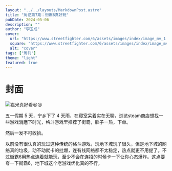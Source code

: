 ```yaml
---
layout: "../../layouts/MarkdownPost.astro"
title: "周记第7期：街霸6真好玩"
pubDate: 2024-05-06
description: ""
author: "李玉成"
cover:
  url: "https://www.streetfighter.com/6/assets/images/index/image_mv_1.jpg"
  square: "https://www.streetfighter.com/6/assets/images/index/image_mv_1.jpg"
  alt: "cover"
tags: ["周刊"]
theme: "light"
featured: true
---
```


# 封面

![嘉米真好看😍😍](https://www.streetfighter.com/6/assets/images/character/cammy/cammy.png)

五一假期 5 天，宁乡下了 4 天雨，在寝室呆着实在无聊，浏览steam商店想找一些游戏消磨下时光，格斗游戏里推荐了街霸，脑子一热，下单。

然后一发不可收拾。

以前没有很认真的玩过这种传统的格斗游戏，玩地下城玩了很久，但是地下城的网络真的垃圾，动不动就卡的批爆，连有线网络都不太稳定，热点就更不用提了。不过街霸6用热点连着就能玩，至少不会在连招的时候卡一下让你心态爆炸。这点要夸一下街霸6，地下城这个老游戏优化真的不行。